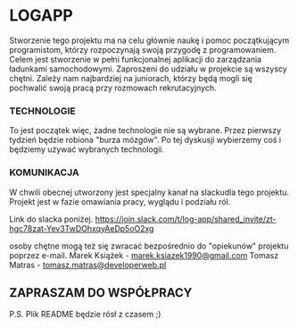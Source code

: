 # LOGAPP

Stworzenie tego projektu ma na celu głównie naukę i pomoc początkującym programistom, którzy rozpoczynają swoją przygodę z programowaniem. 
Celem jest stworzenie w pełni funkcjonalnej aplikacji do zarządzania ładunkami samochodowymi. 
Zaproszeni do udziału w projekcie są wszyscy chętni. Zależy nam najbardziej na juniorach, którzy będą mogli się pochwalić swoją pracą przy rozmowach rekrutacyjnych. 

### TECHNOLOGIE

To jest początek więc, żadne technologie nie są wybrane. Przez pierwszy tydzień będzie robiona "burza mózgów". Po tej dyskusji wybierzemy coś i będziemy używać wybranych technologii. 

### KOMUNIKACJA

W chwili obecnej utworzony jest specjalny kanał na slackudla tego projektu. Projekt jest w fazie omawiania pracy, wyglądu i podziału ról. 

Link do slacka poniżej.
https://join.slack.com/t/log-app/shared_invite/zt-hgc78zat-Yev3TwDOhxqyAeDp5oO2xg

osoby chętne mogą też się zwracać bezpośrednio do "opiekunów" projektu poprzez e-mail. 
Marek Książek - marek.ksiazek1990@gmail.com
Tomasz Matras - tomasz.matras@developerweb.pl

## ZAPRASZAM DO WSPÓŁPRACY

P.S. Plik README będzie rósł z czasem ;) 


